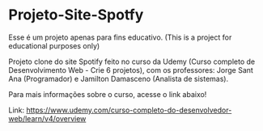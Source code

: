# Projeto-Site-Spotfy
Esse é um projeto apenas para fins educativo. (This is a project for educational purposes only)

Projeto clone do site Spotify feito no curso da Udemy (Curso completo de Desenvolvimento Web - Crie 6 projetos), com os professores: 
Jorge Sant Ana (Programador) e Jamilton Damasceno (Analista de sistemas).

Para mais informações sobre o curso, acesse o link abaixo!

Link: https://www.udemy.com/curso-completo-do-desenvolvedor-web/learn/v4/overview

